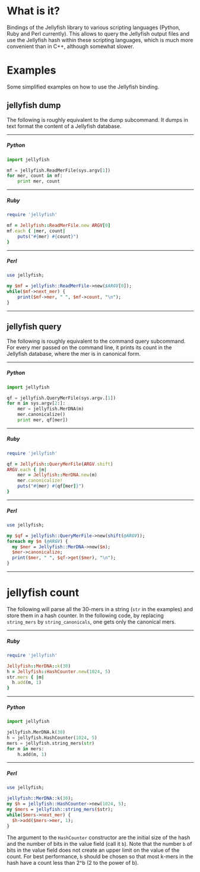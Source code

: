 What is it?
===========

Bindings of the Jellyfish library to various scripting languages
(Python, Ruby and Perl currently). This allows to query the Jellyfish
output files and use the Jellyfish hash within these scripting
languages, which is much more convenient than in C++, although
somewhat slower.


Examples
========

Some simplified examples on how to use the Jellyfish binding.

jellyfish dump
--------------

The following is roughly equivalent to the dump subcommand. It dumps
in text format the content of a Jellyfish database.

----
##### Python
```Python
import jellyfish

mf = jellyfish.ReadMerFile(sys.argv[1])
for mer, count in mf:
    print mer, count
```

----
##### Ruby
```Ruby
require 'jellyfish'

mf = Jellyfish::ReadMerFile.new ARGV[0]
mf.each { |mer, count|
    puts("#{mer} #{count}")
}
```

----
##### Perl
```Perl
use jellyfish;

my $mf = jellyfish::ReadMerFile->new($ARGV[0]);
while($mf->next_mer) {
    print($mf->mer, " ", $mf->count, "\n");
}
```
----

jellyfish query
---------------

The following is roughly equivalent to the command query
subcommand. For every mer passed on the command line, it prints its
count in the Jellyfish database, where the mer is in canonical form.

----
##### Python
```Python
import jellyfish

qf = jellyfish.QueryMerFile(sys.argv.[1])
for m in sys.argv[2:]:
    mer = jellyfish.MerDNA(m)
    mer.canonicalize()
    print mer, qf[mer])
```

----
##### Ruby
```Ruby
require 'jellyfish'

qf = Jellyfish::QueryMerFile(ARGV.shift)
ARGV.each { |m|
    mer = Jellyfish::MerDNA.new(m)
    mer.canonicalize!
    puts("#{mer} #{qf[mer]}")
}
```

----
##### Perl
```Perl
use jellyfish;

my $qf = jellyfish::QueryMerFile->new(shift(@ARGV));
foreach my $m (@ARGV) {
  my $mer = Jellyfish::MerDNA->new($m);
  $mer->canonicalize;
  print($mer, " ", $qf->get($mer), "\n");
}
```
----

jellyfish count
===============

The following will parse all the 30-mers in a string (`str` in the examples) and store them in a hash counter. In the following code, by replacing `string_mers` by `string_canonicals`, one gets only the canonical mers.

----
##### Ruby
```Ruby
require 'jellyfish'

Jellyfish::MerDNA::k(30)
h = Jellyfish::HashCounter.new(1024, 5)
str.mers { |m|
  h.add(m, 1)
}
```

----
##### Python
```Python
import jellyfish

jellyfish.MerDNA.k(30)
h = jellyfish.HashCounter(1024, 5)
mers = jellyfish.string_mers(str)
for m in mers:
    h.add(m, 1)
```

---
##### Perl
```Perl
use jellyfish;

jellyfish::MerDNA::k(30);
my $h = jellyfish::HashCounter->new(1024, 5);
my $mers = jellyfish::string_mers($str);
while($mers->next_mer) {
  $h->add($mers->mer, 1);
}
```

The argument to the `HashCounter` constructor are the initial size of the hash and the number of bits in the value field (call it `b`). Note that the number `b` of bits in the value field does not create an upper limit on the value of the count. For best performance, `b` should be chosen so that most k-mers in the hash have a count less than 2^b (2 to the power of b).
